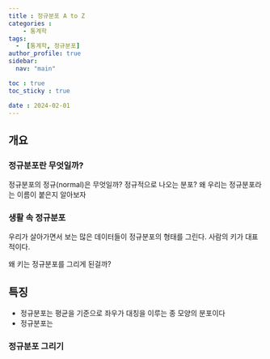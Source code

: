 ```yaml
---
title : 정규분포 A to Z
categories : 
    - 통계학
tags:
  -  [통계학, 정규분포]
author_profile: true
sidebar:
  nav: "main"

toc : true
toc_sticky : true

date : 2024-02-01
---
```

## 개요
### 정규분포란 무엇일까?
정규분포의 정규(normal)은 무엇일까? 정규적으로 나오는 분포?
왜 우리는 정규분포라는 이름이 붙은지 알아보자

### 생활 속 정규분포
우리가 살아가면서 보는 많은 데이터들이 정규분포의 형태를 그린다.
사람의 키가 대표적이다. 

왜 키는 정규분포를 그리게 된걸까?




## 특징
- 정규분포는 평균을 기준으로 좌우가 대칭을 이루는 종 모양의 분포이다
- 정규분포는 
### 정규분포 그리기
